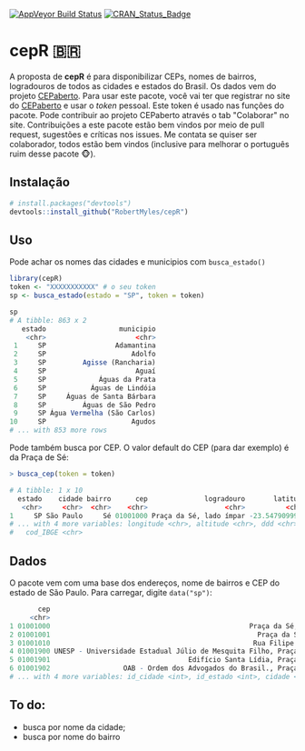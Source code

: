 
<!-- README.md is generated from README.Rmd. Please edit that file -->
[![AppVeyor Build Status](https://ci.appveyor.com/api/projects/status/github/RobertMyles/cepR?branch=master&svg=true)](https://ci.appveyor.com/project/RobertMyles/cepR) [![CRAN\_Status\_Badge](http://www.r-pkg.org/badges/version/cepR)](https://cran.r-project.org/package=cepR)

cepR 🇧🇷
=======

A proposta de **cepR** é para disponibilizar CEPs, nomes de bairros, logradouros de todos as cidades e estados do Brasil. Os dados vem do projeto [CEPaberto](http://cepaberto.com/). Para usar este pacote, você vai ter que registrar no site do [CEPaberto](http://cepaberto.com/users/register) e usar o *token* pessoal. Este token é usado nas funções do pacote. Pode contribuir ao projeto CEPaberto através o tab "Colaborar" no site. Contribuições a este pacote estão bem vindos por meio de pull request, sugestões e críticas nos issues. Me contata se quiser ser colaborador, todos estão bem vindos (inclusive para melhorar o português ruim desse pacote 🐵).

Instalação
----------

``` r
# install.packages("devtools")
devtools::install_github("RobertMyles/cepR")
```

Uso
---

Pode achar os nomes das cidades e municipios com `busca_estado()`

``` r
library(cepR)
token <- "XXXXXXXXXXX" # o seu token
sp <- busca_estado(estado = "SP", token = token)

sp
# A tibble: 863 x 2
   estado                  municipio
    <chr>                      <chr>
 1     SP                 Adamantina
 2     SP                     Adolfo
 3     SP         Agisse (Rancharia)
 4     SP                      Aguaí
 5     SP             Águas da Prata
 6     SP           Águas de Lindóia
 7     SP     Águas de Santa Bárbara
 8     SP         Águas de São Pedro
 9     SP Água Vermelha (São Carlos)
10     SP                     Agudos
# ... with 853 more rows
```

Pode também busca por CEP. O valor default do CEP (para dar exemplo) é da Praça de Sé:

``` r
> busca_cep(token = token)

# A tibble: 1 x 10
  estado    cidade bairro      cep              logradouro       latitude
   <chr>     <chr>  <chr>    <chr>                   <chr>          <chr>
1     SP São Paulo     Sé 01001000 Praça da Sé, lado ímpar -23.5479099981
# ... with 4 more variables: longitude <chr>, altitude <chr>, ddd <chr>,
#   cod_IBGE <chr>
```

Dados
-----

O pacote vem com uma base dos endereços, nome de bairros e CEP do estado de São Paulo. Para carregar, digite `data("sp")`:

``` r
       cep                                                                   local bairro
     <chr>                                                                   <chr>  <chr>
1 01001000                                                 Praça da Sé, lado ímpar     Sé
2 01001001                                                   Praça da Sé, lado par     Sé
3 01001010                                                  Rua Filipe de Oliveira     Sé
4 01001900 UNESP - Universidade Estadual Júlio de Mesquita Filho, Praça da Sé, 108     Sé
5 01001901                                  Edifício Santa Lídia, Praça da Sé, 371     Sé
6 01001902                  OAB - Ordem dos Advogados do Brasil., Praça da Sé, 385     Sé
# ... with 4 more variables: id_cidade <int>, id_estado <int>, cidade <chr>, estado <chr>
```

To do:
------

-   busca por nome da cidade;
-   busca por nome do bairro

